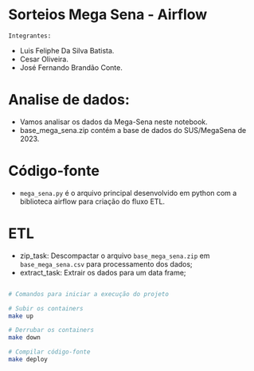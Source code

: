 # Sorteios Mega Sena - Airflow

`Integrantes:`
- Luis Feliphe Da Silva Batista.
- Cesar Oliveira.
- José Fernando Brandão Conte.

# Analise de dados:
- Vamos analisar os dados da Mega-Sena neste notebook.
- base_mega_sena.zip contém a base de dados do SUS/MegaSena de 2023.

# Código-fonte
- `mega_sena.py` é o arquivo principal desenvolvido em python com a biblioteca airflow para criação do fluxo ETL.

# ETL
- zip_task: Descompactar o arquivo `base_mega_sena.zip` em `base_mega_sena.csv` para processamento dos dados;
- extract_task: Extrair os dados para um data frame;
```bash

# Comandos para iniciar a execução do projeto

# Subir os containers
make up

# Derrubar os containers
make down

# Compilar código-fonte
make deploy
